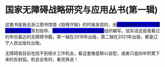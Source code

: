 # 国家无障碍战略研究与应用丛书(第一辑)

这套书是我去浙江图书馆借《抱残守缺》的时候发现的，由<mark style="background-color:blue;">中国残联无障碍环境建设推进办公室</mark>策划指导、<mark style="background-color:blue;">清华大学无障碍发展研究院</mark>组织编写。说实话这是我看过的年份最近的无障碍书籍，第一辑在2019年出版，第二辑在2021年出版，都是辽宁人民出版社出版。

无障碍我目前也找不到相关工作机会，看这套像是聊以自慰，或者只是四年积累下来的反射弧。机会会有的，看完再说！
